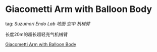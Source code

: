 # Giacometti Arm with Balloon Body

tag: _Suzumori Endo Lab_ _地面_ _空中_ _机械臂_

长度20m的超长超轻充气机械臂

[Giacometti Arm with Balloon Body](https://www.youtube.com/watch?v=INTHRNcyW9w)

